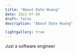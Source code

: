 ```yaml
---
title: "About Date Huang"
date: 2022-07-09
draft: false
description: "About Date Huang"

lightgallery: true
---
```


Just a software engineer